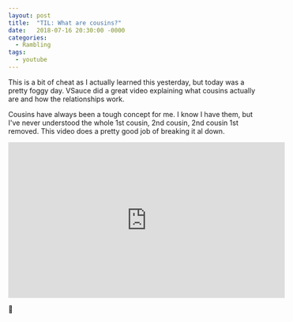 ```yaml
---
layout: post
title:  "TIL: What are cousins?"
date:   2018-07-16 20:30:00 -0000
categories:
  - Rambling
tags:
  - youtube
---
```

This is a bit of cheat as I actually learned this yesterday, but today was a pretty foggy day. VSauce did a great video explaining what cousins actually are and how the relationships work.

Cousins have always been a tough concept for me. I know I have them, but I've never understood the whole 1st cousin, 2nd cousin, 2nd cousin 1st removed. This video does a pretty good job of breaking it al down.

<iframe width="560" height="315" src="https://www.youtube.com/embed/IFngqro5yyQ?rel=0" frameborder="0" allow="autoplay; encrypted-media" allowfullscreen></iframe>

💚